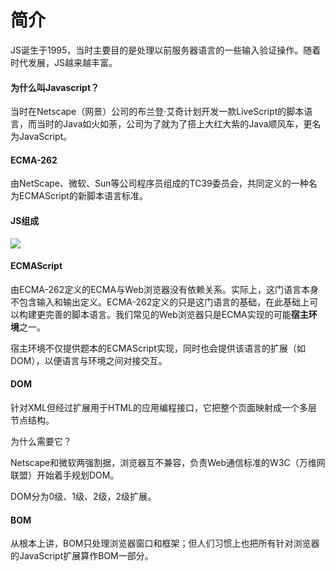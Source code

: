 # 简介

JS诞生于1995，当时主要目的是处理以前服务器语言的一些输入验证操作。随着时代发展，JS越来越丰富。

#### 为什么叫Javascript？

当时在Netscape（网景）公司的布兰登·艾奇计划开发一款LiveScript的脚本语言，而当时的Java如火如荼，公司为了就为了搭上大红大紫的Java顺风车，更名为JavaScript。

#### ECMA-262

由NetScape、微软、Sun等公司程序员组成的TC39委员会，共同定义的一种名为ECMAScript的新脚本语言标准。

#### JS组成

![](/images/JavaScript组成.png)

#### ECMAScript

由ECMA-262定义的ECMA与Web浏览器没有依赖关系。实际上，这门语言本身不包含输入和输出定义。ECMA-262定义的只是这门语言的基础，在此基础上可以构建更完善的脚本语言。我们常见的Web浏览器只是ECMA实现的可能**宿主环境**之一。

宿主环境不仅提供题本的ECMAScript实现，同时也会提供该语言的扩展（如DOM），以便语言与环境之间对接交互。

#### DOM

针对XML但经过扩展用于HTML的应用编程接口，它把整个页面映射成一个多层节点结构。

为什么需要它？

Netscape和微软两强割据，浏览器互不兼容，负责Web通信标准的W3C（万维网联盟）开始着手规划DOM。

DOM分为0级、1级、2级，2级扩展。

#### BOM

从根本上讲，BOM只处理浏览器窗口和框架；但人们习惯上也把所有针对浏览器的JavaScript扩展算作BOM一部分。